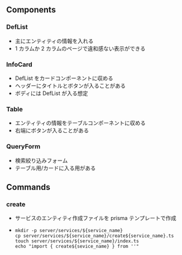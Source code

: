 ## Components

### DefList

- 主にエンティティの情報を入れる
- 1 カラムか 2 カラムのページで違和感ない表示ができる

### InfoCard

- DefList をカードコンポーネントに収める
- ヘッダーにタイトルとボタンが入ることがある
- ボディには DefList が入る想定

### Table

- エンティティの情報をテーブルコンポーネントに収める
- 右端にボタンが入ることがある

### QueryForm

- 検索絞り込みフォーム
- テーブル用/カードに入る用がある

## Commands

### create

- サービスのエンティティ作成ファイルを prisma テンプレートで作成
- ```
  mkdir -p server/services/${service_name}
  cp server/services/${service_name}/create${service_name}.ts
  touch server/services/${service_name}/index.ts
  echo "import { create${sevice_name} } from ''"
  ```
